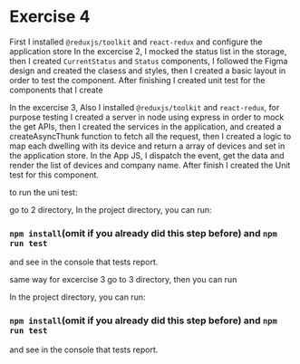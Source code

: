 # Exercise 4
First I installed `@reduxjs/toolkit` and `react-redux` and configure the application store
In the excercise 2, I mocked the status list in the storage, then I created `CurrentStatus` and `Status` components, I followed the Figma design and created the clasess and styles, then I created a basic layout in order to test the component. After finishing I created unit test for the components that I create

In the excercise 3, Also I installed `@reduxjs/toolkit` and `react-redux`, for purpose testing I created a server in node using express in order to mock the get APIs, then I created the services in the application, and created a createAsyncThunk function to fetch all the request, then I created a logic to map each dwelling with its device and return a array of devices and set in the application store. In the App JS, I dispatch the event, get the data and render the list of devices and company name. After finish I created the Unit test for this component.

to run the uni test:

go to 2 directory,
In the project directory, you can run:
### `npm install`(omit if you already did this step before) and `npm run test`

and see in the console that tests report.

same way for excercise 3
go to 3 directory, then you can run

In the project directory, you can run:
### `npm install`(omit if you already did this step before) and `npm run test`

and see in the console that tests report.

